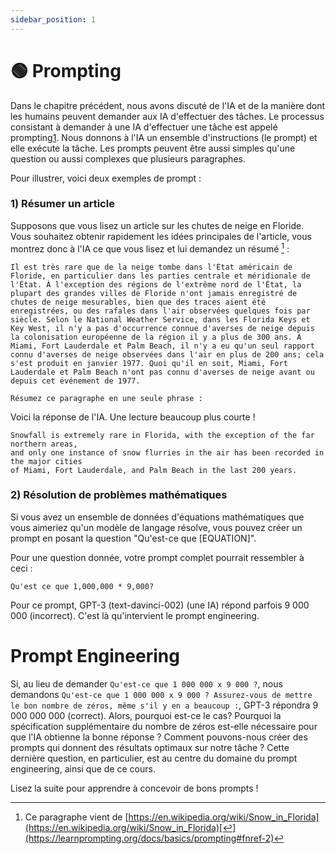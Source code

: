```yaml
---
sidebar_position: 1
---
```


# 🟢 Prompting

Dans le chapitre précédent, nous avons discuté de l'IA et de la manière dont les humains peuvent demander aux IA d'effectuer des tâches. Le processus consistant à demander à une IA d'effectuer une tâche est appelé prompting[1](https://learnprompting.org/docs/basics/prompting#fn-1). Nous donnons à l'IA un ensemble d'instructions (le prompt) et elle exécute la tâche. Les prompts peuvent être aussi simples qu'une question ou aussi complexes que plusieurs paragraphes.

Pour illustrer, voici deux exemples de prompt :

### 1) Résumer un article

Supposons que vous lisez un article sur les chutes de neige en Floride. Vous souhaitez obtenir rapidement les idées principales de l'article, vous montrez donc à l'IA ce que vous lisez et lui demandez un résumé [^2] :

```
Il est très rare que de la neige tombe dans l'État américain de Floride, en particulier dans les parties centrale et méridionale de l'État. À l'exception des régions de l'extrême nord de l'État, la plupart des grandes villes de Floride n'ont jamais enregistré de chutes de neige mesurables, bien que des traces aient été enregistrées, ou des rafales dans l'air observées quelques fois par siècle. Selon le National Weather Service, dans les Florida Keys et Key West, il n'y a pas d'occurrence connue d'averses de neige depuis la colonisation européenne de la région il y a plus de 300 ans. À Miami, Fort Lauderdale et Palm Beach, il n'y a eu qu'un seul rapport connu d'averses de neige observées dans l'air en plus de 200 ans; cela s'est produit en janvier 1977. Quoi qu'il en soit, Miami, Fort Lauderdale et Palm Beach n'ont pas connu d'averses de neige avant ou depuis cet événement de 1977.

Résumez ce paragraphe en une seule phrase :
```

Voici la réponse de l'IA. Une lecture beaucoup plus courte !

```
Snowfall is extremely rare in Florida, with the exception of the far northern areas,
and only one instance of snow flurries in the air has been recorded in the major cities
of Miami, Fort Lauderdale, and Palm Beach in the last 200 years.
```

### 2) Résolution de problèmes mathématiques

Si vous avez un ensemble de données d'équations mathématiques que vous aimeriez qu'un modèle de langage résolve, vous pouvez créer un prompt en posant la question "Qu'est-ce que [EQUATION]".

Pour une question donnée, votre prompt complet pourrait ressembler à ceci :

```
Qu'est ce que 1,000,000 * 9,000?
```

Pour ce prompt, GPT-3 (text-davinci-002) (une IA) répond parfois 9 000 000 (incorrect). C'est là qu'intervient le prompt engineering.

# Prompt Engineering

Si, au lieu de demander `Qu'est-ce que 1 000 000 x 9 000 ?`, nous demandons `Qu'est-ce que 1 000 000 x 9 000 ? Assurez-vous de mettre le bon nombre de zéros, même s'il y en a beaucoup :`, GPT-3 répondra 9 000 000 000 (correct). Alors, pourquoi est-ce le cas? Pourquoi la spécification supplémentaire du nombre de zéros est-elle nécessaire pour que l'IA obtienne la bonne réponse ? Comment pouvons-nous créer des prompts qui donnent des résultats optimaux sur notre tâche ? Cette dernière question, en particulier, est au centre du domaine du prompt engineering, ainsi que de ce cours.

Lisez la suite pour apprendre à concevoir de bons prompts !
[^2]: Ce paragraphe vient de [https://en.wikipedia.org/wiki/Snow_in_Florida](https://en.wikipedia.org/wiki/Snow_in_Florida)[↩](https://learnprompting.org/docs/basics/prompting#fnref-2)
